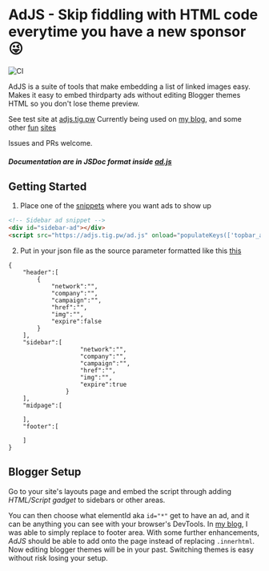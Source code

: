 # AdJS - Skip fiddling with HTML code everytime you have a new sponsor 😜
![CI](https://github.com/kaovilai/AdJS/workflows/CI/badge.svg?branch=master)

AdJS is a suite of tools that make embedding a list of linked images easy.
Makes it easy to embed thirdparty ads without editing Blogger themes HTML so you don't lose theme preview.

See test site at [adjs.tig.pw](https://adjs.tig.pw)
Currently being used on [my blog](https://blog.tig.pw), and some other [fun](https://www.ใน.ไทย) [sites](https://www.with.in.th)

Issues and PRs welcome.

##### Documentation are in JSDoc format inside [ad.js](./ad.js)

## Getting Started

1. Place one of the [snippets](/snippets.html) where you want ads to show up
```html
<!-- Sidebar ad snippet -->
<div id="sidebar-ad"></div>
<script src="https://adjs.tig.pw/ad.js" onload="populateKeys(['topbar_ad','sidebar_top_ad','sidebar_bottom_ad','midpage_ad','footer_ad']);" defer></script>
```
2. Put in your json file as the source parameter formatted like this [this](/ad.json)
```
{
    "header":[
        {
            "network":"",
            "company":"",
            "campaign":"",
            "href":"",
            "img":"",
            "expire":false
        }
    ],
    "sidebar":[
                    "network":"",
                    "company":"",
                    "campaign":"",
                    "href":"",
                    "img":"",
                    "expire":true
                }
    ],
    "midpage":[

    ],
    "footer":[

    ]
}
```

## Blogger Setup

Go to your site's layouts page and embed the script through adding _HTML/Script gadget_ to sidebars or other areas.

You can then choose what elementId aka `id="*"` get to have an ad, and it can be anything you can see with your browser's DevTools. In [my blog](https://blog.tig.pw), I was able to simply replace to footer area. With some further enhancements, _AdJS_ should be able to add onto the page instead of replacing `.innerhtml`. Now editing blogger themes will be in your past. Switching themes is easy without risk losing your setup.
